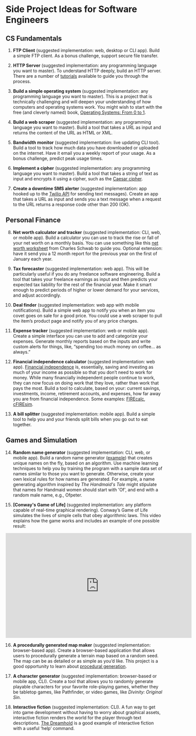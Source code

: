 # Side Project Ideas for Software Engineers

## CS Fundamentals

1. **FTP Client** (suggested implementation: web, desktop or CLI app). Build a simple FTP client. As a bonus challenge, support secure file transfer.

2. **HTTP Server** (suggested implementation: any programming language you want to master). To understand HTTP deeply, build an HTTP server. There are a number of [tutorials](https://ruslanspivak.com/lsbaws-part1/) available to guide you through the process.

3. **Build a simple operating system** (suggested implementation: any programming language you want to master). This is a project that is technically challenging and will deepen your understanding of how computers and operating systems work. You might wish to start with the free (and cleverly named) book, [Operating Systems: From 0 to 1](https://tuhdo.github.io/os01/).

4. **Build a web scraper** (suggested implementation: any programming language you want to master). Build a tool that takes a URL as input and returns the content of the URL as HTML or XML.

5. **Bandwidth monitor** (suggested implementation: live updating CLI tool). Build a tool to track how much data you have downloaded or uploaded on the internet. Have it email you a weekly report of your usage. As a bonus challenge, predict peak usage times.

6. **Implement a cipher** (suggested implementation: any programming language you want to master). Build a tool that takes a string of text as input and encrypts it using a cipher, such as the [Caesar cipher](https://en.wikipedia.org/wiki/Caesar_cipher).

7. **Create a downtime SMS alerter** (suggested implementation: app hooked up to the [Twilio API](https://www.twilio.com/docs/api/rest) for sending text messages). Create an app that takes a URL as input and sends you a text message when a request to the URL returns a response code other than 200 (OK).

## Personal Finance

8. **Net worth calculator and tracker** (suggested implementation: CLI, web, or mobile app). Build a calculator you can use to track the rise or fall of your net worth on a monthly basis. You can use something like this [net worth worksheet](http://www.schwabmoneywise.com/public/file/P-4038856/Net-Worth-Worksheet.pdf) from Charles Schwab to guide you. Optional extension: have it send you a 12 month report for the previous year on the first of January each year.

9. **Tax forecaster** (suggested implementation: web app). This will be particularly useful if you do any freelance software engineering. Build a tool that takes your freelance earnings as input and then predicts your expected tax liability for the rest of the financial year. Make it smart enough to predict periods of higher or lower demand for your services, and adjust accordingly.

10. **Deal finder** (suggested implementation: web app with mobile notifications). Build a simple web app to notify you when an item you covet goes on sale for a good price. You could use a web scraper to pull the item’s product page and notify you of any price changes.

11. **Expense tracker** (suggested implementation: web or mobile app). Create a simple interface you can use to add and categorize your expenses. Generate monthly reports based on the inputs and write custom alerts for things, like, “spending too much money on coffee… as always.”

12. **Financial independence calculator** (suggested implementation: web app). [Financial independence](https://www.reddit.com/r/financialindependence/) is, essentially, saving and investing as much of your income as possible so that you don’t need to work for money. While many financially independent people continue to work, they can now focus on doing work that they love, rather than work that pays the most. Build a tool to calculate, based on your: current savings, investments, income, retirement accounts, and expenses, how far away you are from financial independence. Some examples: [FIREcalc](https://www.firecalc.com/), [cFIREsim](http://www.cfiresim.com/).

13. **A bill splitter** (suggested implementation: mobile app). Build a simple tool to help you and your friends split bills when you go out to eat together.

## Games and Simulation

14. **Random name generator** (suggested implementation: CLI, web, or mobile app). Build a random name generator ([example](https://www.behindthename.com/random/)) that creates unique names on the fly, based on an algorithm. Use machine learning techniques to help you by training the program with a sample data set of names similar to those you want to generate. Otherwise, create your own lexical rules for how names are generated. For example, a name generating algorithm inspired by _The Handmaid's Tale_ might stipulate that names for Handmaid women should start with 'Of', and end with a random male name, e.g., Ofpeter.

15. **[Conway's Game of Life]** (suggested implementation: any platform capable of real-time graphical rendering). Conway’s Game of Life simulates the lives of simple cells that obey algorithmic laws. This video explains how the game works and includes an example of one possible result:
<iframe width="596" height="335" src="https://www.youtube.com/embed/C2vgICfQawE" frameborder="0" allow="accelerometer; autoplay; encrypted-media; gyroscope; picture-in-picture" allowfullscreen></iframe>

16. **A procedurally generated map maker** (suggested implementation: browser-based app). Create a browser-based application that allows users to procedurally generate a terrain map based on a random seed. The map can be as detailed or as simple as you’d like. This project is a good opportunity to learn about [procedural generation](https://en.wikipedia.org/wiki/Procedural_generation).

17. **A character generator** (suggested implementation: browser-based or mobile app, CLI). Create a tool that allows you to randomly generate playable characters for your favorite role-playing games, whether they be tabletop games, like Pathfinder, or video games, like _Divinity: Original Sin_.

18. **Interactive fiction** (suggested implementation: CLI). A fun way to get into game development without having to worry about graphical assets, interactive fiction renders the world for the player through text descriptions. [The Dreamhold](http://eblong.com/zarf/zweb/dreamhold/) is a good example of interactive fiction with a useful ‘help’ command.



